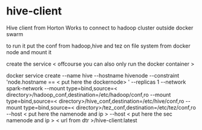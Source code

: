 # hive-client

Hive client from Horton Works to connect to hadoop cluster outside docker swarm

to run it put the conf from hadoop,hive and tez on file system from docker node and mount it 

create the service < offcourse you can also only run the docker container >

docker service create --name hive --hostname hivenode --constraint 'node.hostname == < put here the dockernode> ' --replicas 1 --network spark-network --mount type=bind,source=< directory>/hadoop_conf,destination=/etc/hadoop/conf,ro --mount type=bind,source=< directory>/hive_conf,destination=/etc/hive/conf,ro --mount type=bind,source=< directory>/tez_conf,destination=/etc/tez/conf,ro --host < put here the namenode and ip > --host  < put here the sec namenode and ip >  < url from dtr >/hive-client:latest  
